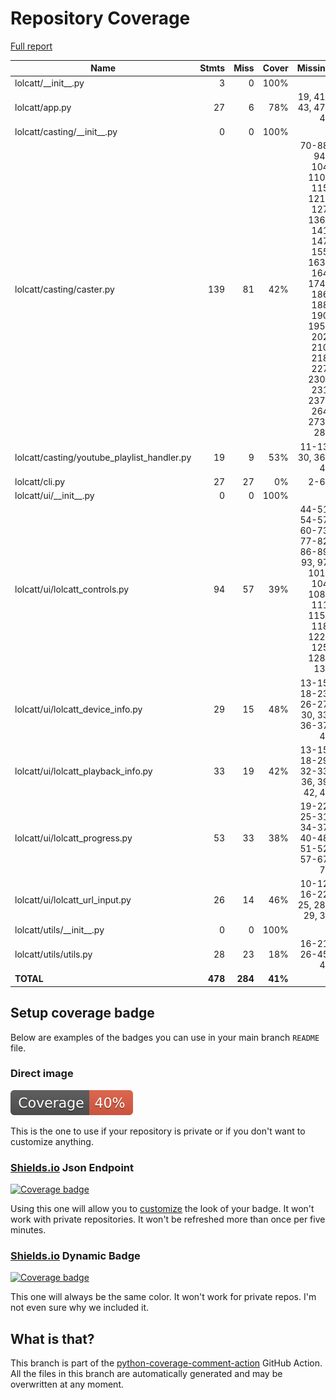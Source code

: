 # Repository Coverage

[Full report](https://htmlpreview.github.io/?https://github.com/LokiLuciferase/lolcatt/blob/python-coverage-comment-action-data/htmlcov/index.html)

| Name                                          |    Stmts |     Miss |   Cover |   Missing |
|---------------------------------------------- | -------: | -------: | ------: | --------: |
| lolcatt/\_\_init\_\_.py                       |        3 |        0 |    100% |           |
| lolcatt/app.py                                |       27 |        6 |     78% |19, 41-43, 47-48 |
| lolcatt/casting/\_\_init\_\_.py               |        0 |        0 |    100% |           |
| lolcatt/casting/caster.py                     |      139 |       81 |     42% |70-88, 94-104, 110-115, 121-127, 136-141, 147, 155, 163-164, 174-186, 188, 190, 195-202, 210, 218, 227, 230-231, 237-264, 273-283 |
| lolcatt/casting/youtube\_playlist\_handler.py |       19 |        9 |     53% |11-13, 30, 36-40 |
| lolcatt/cli.py                                |       27 |       27 |      0% |      2-64 |
| lolcatt/ui/\_\_init\_\_.py                    |        0 |        0 |    100% |           |
| lolcatt/ui/lolcatt\_controls.py               |       94 |       57 |     39% |44-51, 54-57, 60-73, 77-82, 86-89, 93, 97, 101-104, 108-111, 115-118, 122-125, 128-137 |
| lolcatt/ui/lolcatt\_device\_info.py           |       29 |       15 |     48% |13-15, 18-23, 26-27, 30, 33, 36-37, 42 |
| lolcatt/ui/lolcatt\_playback\_info.py         |       33 |       19 |     42% |13-15, 18-29, 32-33, 36, 39, 42, 45 |
| lolcatt/ui/lolcatt\_progress.py               |       53 |       33 |     38% |19-22, 25-31, 34-37, 40-48, 51-52, 57-67, 70 |
| lolcatt/ui/lolcatt\_url\_input.py             |       26 |       14 |     46% |10-12, 16-22, 25, 28-29, 32 |
| lolcatt/utils/\_\_init\_\_.py                 |        0 |        0 |    100% |           |
| lolcatt/utils/utils.py                        |       28 |       23 |     18% |16-21, 26-45, 49 |
|                                     **TOTAL** |  **478** |  **284** | **41%** |           |


## Setup coverage badge

Below are examples of the badges you can use in your main branch `README` file.

### Direct image

[![Coverage badge](https://raw.githubusercontent.com/LokiLuciferase/lolcatt/python-coverage-comment-action-data/badge.svg)](https://htmlpreview.github.io/?https://github.com/LokiLuciferase/lolcatt/blob/python-coverage-comment-action-data/htmlcov/index.html)

This is the one to use if your repository is private or if you don't want to customize anything.

### [Shields.io](https://shields.io) Json Endpoint

[![Coverage badge](https://img.shields.io/endpoint?url=https://raw.githubusercontent.com/LokiLuciferase/lolcatt/python-coverage-comment-action-data/endpoint.json)](https://htmlpreview.github.io/?https://github.com/LokiLuciferase/lolcatt/blob/python-coverage-comment-action-data/htmlcov/index.html)

Using this one will allow you to [customize](https://shields.io/endpoint) the look of your badge.
It won't work with private repositories. It won't be refreshed more than once per five minutes.

### [Shields.io](https://shields.io) Dynamic Badge

[![Coverage badge](https://img.shields.io/badge/dynamic/json?color=brightgreen&label=coverage&query=%24.message&url=https%3A%2F%2Fraw.githubusercontent.com%2FLokiLuciferase%2Flolcatt%2Fpython-coverage-comment-action-data%2Fendpoint.json)](https://htmlpreview.github.io/?https://github.com/LokiLuciferase/lolcatt/blob/python-coverage-comment-action-data/htmlcov/index.html)

This one will always be the same color. It won't work for private repos. I'm not even sure why we included it.

## What is that?

This branch is part of the
[python-coverage-comment-action](https://github.com/marketplace/actions/python-coverage-comment)
GitHub Action. All the files in this branch are automatically generated and may be
overwritten at any moment.